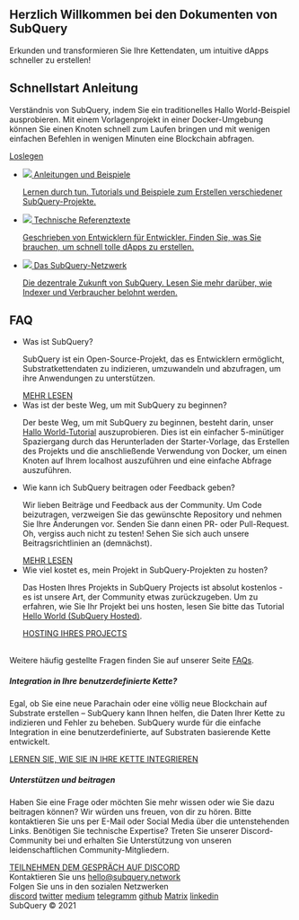 <link rel="stylesheet" href="/assets/style/welcome.css" as="style" />
<div class="top2Sections">
  <section class="welcomeWords">
    <div class="main">
      <div>
        <h2 class="welcomeTitle">Herzlich Willkommen bei den <span>Dokumenten</span> von SubQuery</h2>
        <p>Erkunden und transformieren Sie Ihre Kettendaten, um intuitive dApps schneller zu erstellen!</p>
      </div>
    </div>
  </section>
  <section class="startSection main">
    <div>
      <h2 class="title">Schnellstart <span>Anleitung</span></h2>
      <p>Verständnis von SubQuery, indem Sie ein traditionelles Hallo World-Beispiel ausprobieren. Mit einem Vorlagenprojekt in einer Docker-Umgebung können Sie einen Knoten schnell zum Laufen bringen und mit wenigen einfachen Befehlen in wenigen Minuten eine Blockchain abfragen.
      </p>
      <a href="https://doc.subquery.network/quickstart/helloworld-localhost.html" class="button"><span>Loslegen</span></a>
    </div>
  </section>
</div>
<div class="main">
  <div>
    <ul class="list">
      <li>
        <a href="https://doc.subquery.network/tutorials_examples/introduction.html">
          <div>
            <img src="/assets/img/tutorialsIcon.svg" />
            <span>Anleitungen und Beispiele</span>
            <p>Lernen durch tun. Tutorials und Beispiele zum Erstellen verschiedener SubQuery-Projekte.</p>
           </div>
        </a>
      </li>
      <li>
        <a href="https://doc.subquery.network/create/introduction.html">
          <div>
            <img src="/assets/img/docsIcon.svg" />
            <span>Technische Referenztexte</span>
            <p>Geschrieben von Entwicklern für Entwickler. Finden Sie, was Sie brauchen, um schnell tolle dApps zu erstellen.</p>
           </div>
        </a>
      </li>
      <li>
        <a href="https://static.subquery.network/whitepaper.pdf" target="_blank">
          <div>
             <img src="/assets/img/networkIcon.svg" />
             <span>Das SubQuery-Netzwerk</span>
             <p>Die dezentrale Zukunft von SubQuery. Lesen Sie mehr darüber, wie Indexer und Verbraucher belohnt werden.</p>
          </div>
        </a>
      </li>
    </ul>
  </div>
</div>
<section class="faqSection main">
  <div>
    <h2 class="title">FAQ</h2>
    <ul class="faqList">
      <li>
        <div class="title">Was ist SubQuery?</div>
        <div class="content">
          <p>SubQuery ist ein Open-Source-Projekt, das es Entwicklern ermöglicht, Substratkettendaten zu indizieren, umzuwandeln und abzufragen, um ihre Anwendungen zu unterstützen.</p>
          <a class="more" href="https://doc.subquery.network/faqs/faqs.html#what-is-subquery">MEHR LESEN</a>
        </div>
      </li>
      <li>
        <div class="title">Was ist der beste Weg, um mit SubQuery zu beginnen?</div>
        <div class="content">
          <p>Der beste Weg, um mit SubQuery zu beginnen, besteht darin, unser <a href="https://doc.subquery.network/quickstart/helloworld-localhost.html">Hallo World-Tutorial</a> auszuprobieren. Dies ist ein einfacher 5-minütiger Spaziergang durch das Herunterladen der Starter-Vorlage, das Erstellen des Projekts und die anschließende Verwendung von Docker, um einen Knoten auf Ihrem localhost auszuführen und eine einfache Abfrage auszuführen. </p>
        </div>
      </li>
      <li>
        <div class="title">Wie kann ich SubQuery beitragen oder Feedback geben?</div>
        <div class="content">
          <p>Wir lieben Beiträge und Feedback aus der Community. Um Code beizutragen, verzweigen Sie das gewünschte Repository und nehmen Sie Ihre Änderungen vor. Senden Sie dann einen PR- oder Pull-Request. Oh, vergiss auch nicht zu testen! Sehen Sie sich auch unsere Beitragsrichtlinien an (demnächst). </p>
          <a class="more" href="https://doc.subquery.network/faqs/faqs.html#what-is-the-best-way-to-get-started-with-subquery">MEHR LESEN</a>
        </div>
      </li>
      <li>
        <div class="title">Wie viel kostet es, mein Projekt in SubQuery-Projekten zu hosten?</div>
        <div class="content">
          <p>Das Hosten Ihres Projekts in SubQuery Projects ist absolut kostenlos - es ist unsere Art, der Community etwas zurückzugeben. Um zu erfahren, wie Sie Ihr Projekt bei uns hosten, lesen Sie bitte das Tutorial <a href="https://doc.subquery.network/quickstart/helloworld-hosted.html">Hello World (SubQuery Hosted)</a>.</p>
          <a class="more" href="https://doc.subquery.network/publish/publish.html">HOSTING IHRES PROJECTS</a>
        </div>
      </li>
    </ul><br>
    Weitere häufig gestellte Fragen finden Sie auf unserer Seite <a href="https://doc.subquery.network/faqs/faqs.html">FAQs</a>.    
  </div>
</section>
<section class="main">
  <div>
    <div class="lastIntroduce lastIntroduce_1">
        <h5>Integration in Ihre benutzerdefinierte Kette?</h5>
        <p>Egal, ob Sie eine neue Parachain oder eine völlig neue Blockchain auf Substrate erstellen – SubQuery kann Ihnen helfen, die Daten Ihrer Kette zu indizieren und Fehler zu beheben. SubQuery wurde für die einfache Integration in eine benutzerdefinierte, auf Substraten basierende Kette entwickelt.</p>
        <a class="more" href="https://doc.subquery.network/create/mapping.html#custom-substrate-chains">LERNEN SIE, WIE SIE IN IHRE KETTE INTEGRIEREN</a>
    </div>
    <div class="lastIntroduce lastIntroduce_2">
        <h5>Unterstützen und beitragen</h5>
        <p>Haben Sie eine Frage oder möchten Sie mehr wissen oder wie Sie dazu beitragen können? Wir würden uns freuen, von dir zu hören. Bitte kontaktieren Sie uns per E-Mail oder Social Media über die untenstehenden Links. Benötigen Sie technische Expertise? Treten Sie unserer Discord-Community bei und erhalten Sie Unterstützung von unseren leidenschaftlichen Community-Mitgliedern. </p>
        <a class="more" href="=https://discord.com/invite/78zg8aBSMG">TEILNEHMEN DEM GESPRÄCH AUF DISCORD</a>
    </div>
    </div>
</section>
<section class="main connectSection">
  <div class="email">
    <span>Kontaktieren Sie uns</span>
    <a href="mailto:hello@subquery.network">hello@subquery.network</a>
  </div>
  <div>
    <div>Folgen Sie uns in den sozialen Netzwerken</div>
    <div class="connectWay">
      <a href="https://discord.com/invite/78zg8aBSMG" target="_blank" class="connectDiscord">discord</a>
      <a href="https://twitter.com/subquerynetwork" target="_blank" class="connectTwitter">twitter</a>
      <a href="https://medium.com/@subquery" target="_blank" class="connectMedium">medium</a>
      <a href="https://t.me/subquerynetwork" target="_blank" class="connectTelegram">telegramm</a>
      <a href="https://github.com/OnFinality-io/subql" target="_blank" class="connectGithub">github</a>
      <a href="https://matrix.to/#/#subquery:matrix.org" target="_blank" class="connectMatrix">Matrix</a>
      <a href="https://www.linkedin.com/company/subquery" target="_blank" class="connectLinkedin">linkedin</a>
    </div>
  </div>
</section>
</div> </div>
<div class="footer">
  <div class="main"><div>SubQuery © 2021</div></div>
</div>
<script charset="utf-8" src="/assets/js/welcome.js"></script>